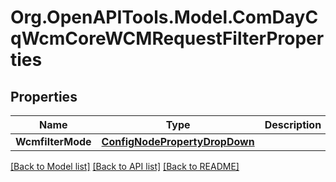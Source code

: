 # Org.OpenAPITools.Model.ComDayCqWcmCoreWCMRequestFilterProperties
## Properties

Name | Type | Description | Notes
------------ | ------------- | ------------- | -------------
**WcmfilterMode** | [**ConfigNodePropertyDropDown**](ConfigNodePropertyDropDown.md) |  | [optional] 

[[Back to Model list]](../README.md#documentation-for-models) [[Back to API list]](../README.md#documentation-for-api-endpoints) [[Back to README]](../README.md)

